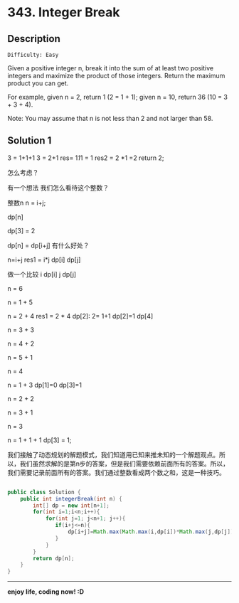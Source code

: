 # 343. Integer Break
## Description

```
Difficulty: Easy
```

Given a positive integer n, break it into the sum of at least two positive integers and maximize the product of those integers. Return the maximum product you can get.

For example, given n = 2, return 1 (2 = 1 + 1); given n = 10, return 36 (10 = 3 + 3 + 4).

Note: You may assume that n is not less than 2 and not larger than 58.

## Solution 1
3 = 1+1+1  3 = 2+1  res= 1*1*1 = 1   res2 = 2 *1 =2  return 2;

怎么考虑？

有一个想法  我们怎么看待这个整数？

整数n  n = i+j;

dp[n]

dp[3] = 2

dp[n] = dp[i+j] 有什么好处？

n=i+j  res1 = i*j dp[i] dp[j]

做一个比较   i dp[i]   j dp[j]

n = 6 

n = 1 + 5

n = 2 + 4 res1 = 2 * 4 dp[2]: 2= 1+1 dp[2]=1  dp[4]

n = 3 + 3 

n = 4 + 2

n = 5 + 1

n = 4 

n = 1 + 3 dp[1]=0 dp[3]=1

n = 2 + 2

n = 3 + 1

n = 3 

n = 1 + 1 + 1 dp[3] = 1;

我们接触了动态规划的解题模式，我们知道用已知来推未知的一个解题观点。所以，我们虽然求解的是第n步的答案，但是我们需要依赖前面所有的答案。所以，我们需要记录前面所有的答案。我们通过整数看成两个数之和，这是一种技巧。

```java

public class Solution {
    public int integerBreak(int n) {
        int[] dp = new int[n+1];
        for(int i=1;i<n;i++){
            for(int j=1; j<n+1; j++){
               if(i+j<=n){
                   dp[i+j]=Math.max(Math.max(i,dp[i])*Math.max(j,dp[j]),dp[i+j]);
               } 
            }
        }
        return dp[n];
    }
}

```

***

**enjoy life, coding now! :D**
